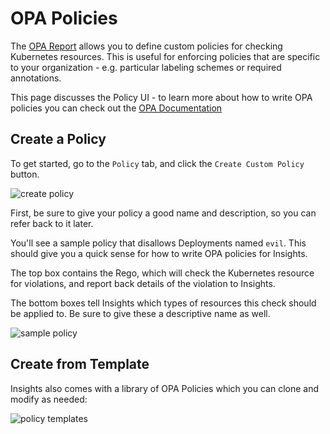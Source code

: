 # OPA Policies

The [OPA Report](/configure/reports/opa) allows you to define custom policies for checking Kubernetes resources.
This is useful for enforcing policies that are specific to your organization - e.g. particular labeling
schemes or required annotations.

This page discusses the Policy UI - to learn more about how to write OPA
policies you can check out the [OPA Documentation](/configure/reports/opa)

## Create a Policy
To get started, go to the `Policy` tab, and click the `Create Custom Policy` button.

<div>
  <img :src="$withBase('/img/policy.png')" alt="create policy">
</div>

First, be sure to give your policy a good name and description, so you can refer back to it later.

You'll see a sample policy that disallows Deployments named `evil`. This should give you a quick sense for
how to write OPA policies for Insights.

The top box contains the Rego, which will check the Kubernetes resource for violations, and report back
details of the violation to Insights.

The bottom boxes tell Insights which types of resources this check should be applied to. Be sure to give these a descriptive name as well.

<div>
  <img :src="$withBase('/img/sample-policy.png')" alt="sample policy">
</div>

## Create from Template
Insights also comes with a library of OPA Policies which you can clone and modify as needed:

<div>
  <img :src="$withBase('/img/policy-templates.png')" alt="policy templates">
</div>

